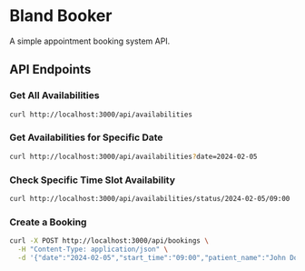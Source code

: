 # Bland Booker

A simple appointment booking system API.

## API Endpoints

### Get All Availabilities
```bash
curl http://localhost:3000/api/availabilities
```

### Get Availabilities for Specific Date
```bash
curl http://localhost:3000/api/availabilities?date=2024-02-05
```

### Check Specific Time Slot Availability
```bash
curl http://localhost:3000/api/availabilities/status/2024-02-05/09:00
```

### Create a Booking
```bash
curl -X POST http://localhost:3000/api/bookings \
  -H "Content-Type: application/json" \
  -d '{"date":"2024-02-05","start_time":"09:00","patient_name":"John Doe"}'
```
